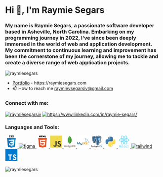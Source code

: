 <!DOCTYPE html>
<html lang="en">
<head>
<meta charset="UTF-8">
<meta name="viewport" content="width=device-width, initial-scale=1.0">
<title>Left Align Text</title>
</head>
<body>

<h1 style="text-align: left;">Hi 👋, I'm Raymie Segars</h1>
<h3 style="text-align: left;">My name is Raymie Segars, a passionate software developer based in Asheville, North Carolina. Embarking on my programming journey in 2022, I've since been deeply immersed in the world of web and application development. My commitment to continuous learning and improvement has been the cornerstone of my journey, allowing me to tackle and create a diverse range of web application projects.</h3>

<p style="text-align: left;"> <img src="https://komarev.com/ghpvc/?username=raymiesegars&label=Profile%20views&color=0e75b6&style=flat" alt="raymiesegars" /> </p>

<ul style="text-align: left;">
    <li><a href="https://raymiesegars.com">Portfolio</a> - https://raymiesegars.com</li>
    <li>📫 How to reach me <a href="mailto:raymievsegarsiv@gmail.com">raymievsegarsiv@gmail.com</a></li>
</ul>

<h3 style="text-align: left;">Connect with me:</h3>
<p style="text-align: left;">
    <a href="https://twitter.com/raymiesegarsiv" target="_blank"><img align="center" src="https://raw.githubusercontent.com/rahuldkjain/github-profile-readme-generator/master/src/images/icons/Social/twitter.svg" alt="raymiesegarsiv" height="30" width="40" /></a>
    <a href="https://linkedin.com/in/https://www.linkedin.com/in/raymie-segars/" target="_blank"><img align="center" src="https://raw.githubusercontent.com/rahuldkjain/github-profile-readme-generator/master/src/images/icons/Social/linked-in-alt.svg" alt="https://www.linkedin.com/in/raymie-segars/" height="30" width="40" /></a>
</p>

<h3 style="text-align: left;">Languages and Tools:</h3>
<p style="text-align: left;"> 
    <a href="https://www.w3schools.com/css/" target="_blank" rel="noreferrer"> <img src="https://raw.githubusercontent.com/devicons/devicon/master/icons/css3/css3-original-wordmark.svg" alt="css3" width="40" height="40"/> </a> 
    <a href="https://www.figma.com/" target="_blank" rel="noreferrer"> <img src="https://www.vectorlogo.zone/logos/figma/figma-icon.svg" alt="figma" width="40" height="40"/> </a> 
    <a href="https://www.w3.org/html/" target="_blank" rel="noreferrer"> <img src="https://raw.githubusercontent.com/devicons/devicon/master/icons/html5/html5-original-wordmark.svg" alt="html5" width="40" height="40"/> </a> 
    <a href="https://developer.mozilla.org/en-US/docs/Web/JavaScript" target="_blank" rel="noreferrer"> <img src="https://raw.githubusercontent.com/devicons/devicon/master/icons/javascript/javascript-original.svg" alt="javascript" width="40" height="40"/> </a> 
    <a href="https://www.mongodb.com/" target="_blank" rel="noreferrer"> <img src="https://raw.githubusercontent.com/devicons/devicon/master/icons/mongodb/mongodb-original-wordmark.svg" alt="mongodb" width="40" height="40"/> </a> 
    <a href="https://www.mysql.com/" target="_blank" rel="noreferrer"> <img src="https://raw.githubusercontent.com/devicons/devicon/master/icons/mysql/mysql-original-wordmark.svg" alt="mysql" width="40" height="40"/> </a> 
    <a href="https://www.postgresql.org" target="_blank" rel="noreferrer"> <img src="https://raw.githubusercontent.com/devicons/devicon/master/icons/postgresql/postgresql-original-wordmark.svg" alt="postgresql" width="40" height="40"/> </a> 
    <a href="https://www.python.org" target="_blank" rel="noreferrer"> <img src="https://raw.githubusercontent.com/devicons/devicon/master/icons/python/python-original.svg" alt="python" width="40" height="40"/> </a> 
    <a href="https://reactjs.org/" target="_blank" rel="noreferrer"> <img src="https://raw.githubusercontent.com/devicons/devicon/master/icons/react/react-original-wordmark.svg" alt="react" width="40" height="40"/> </a> 
    <a href="https://tailwindcss.com/" target="_blank" rel="noreferrer"> <img src="https://www.vectorlogo.zone/logos/tailwindcss/tailwindcss-icon.svg" alt="tailwind" width="40" height="40"/> </a> 
    <a href="https://www.typescriptlang.org/" target="_blank" rel="noreferrer"> <img src="https://raw.githubusercontent.com/devicons/devicon/master/icons/typescript/typescript-original.svg" alt="typescript" width="40" height="40"/> </a> 
</p>

<p style="text-align: left;"><img align="center" src="https://github-readme-streak-stats.herokuapp.com/?user=raymiesegars&" alt="raymiesegars" /></p>

</body>
</html>
